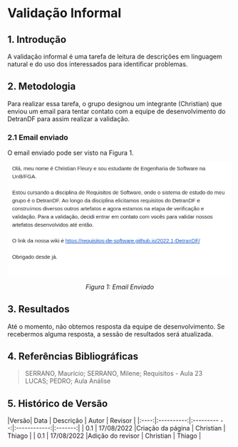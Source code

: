 # Validação Informal

## 1. Introdução
A validação informal é uma tarefa de leitura de descrições em linguagem natural e do uso dos interessados para identificar problemas.

## 2. Metodologia
Para realizar essa tarefa, o grupo designou um integrante (Christian) que enviou um email para tentar contato com a equipe de desenvolvimento do DetranDF para assim realizar a validação.
 
### 2.1 Email enviado
O email enviado pode ser visto na Figura 1.

<center>
<img src="../../../images/validacao/email.png">

*Figura 1: Email Enviado*
</center>


## 3. Resultados
Até o momento, não obtemos resposta da equipe de desenvolvimento. Se recebermos alguma resposta, a sessão de resultados será atualizada. 
 
## 4. Referências Bibliográficas
> SERRANO, Maurício; SERRANO, Milene; Requisitos - Aula 23 <br>
> LUCAS; PEDRO; Aula Análise


## 5. Histórico de Versão

|Versão|    Data    |    Descrição         | Autor        | Revisor |
|:----:|:----------:|:---------         --:|:------------:|:-------:|
| 0.1  | 17/08/2022 |Criação da página    |  Christian    |     Thiago    |
 | 0.1  | 17/08/2022 |Adição do revisor    |  Christian    |     Thiago    |

